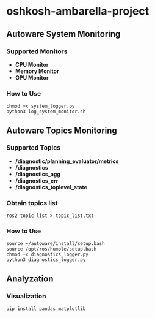 # oshkosh-ambarella-project

## Autoware System Monitoring
### Supported Monitors
- **CPU Monitor**
- **Memory Monitor**
- **GPU Monitor**

### How to Use
```
chmod +x system_logger.py
python3 log_system_monitor.sh
```

## Autoware Topics Monitoring
### Supported Topics
- **/diagnostic/planning_evaluator/metrics**
- **/diagnostics**
- **/diagnostics_agg**
- **/diagnostics_err**
- **/diagnostics_toplevel_state**

### Obtain topics list
`ros2 topic list > topic_list.txt`

### How to Use
```
source ~/autoware/install/setup.bash
source /opt/ros/humble/setup.bash
chmod +x diagnostics_logger.py
python3 diagnostics_logger.py
```

## Analyzation
### Visualization
`pip install pandas matplotlib`


                                                                                                                                    
